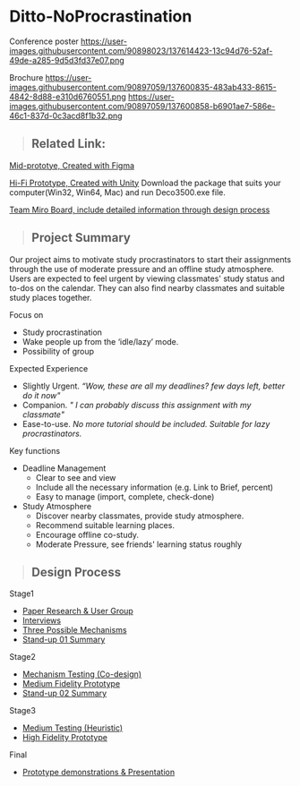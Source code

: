# Ditto-NoProcrastination

Conference poster 
https://user-images.githubusercontent.com/90898023/137614423-13c94d76-52af-49de-a285-9d5d3fd37e07.png

Brochure 
https://user-images.githubusercontent.com/90897059/137600835-483ab433-8615-4842-8d88-e310d6760551.png
https://user-images.githubusercontent.com/90897059/137600858-b6901ae7-586e-46c1-837d-0c3acd8f1b32.png

> ## Related Link: 
[Mid-prototye, Created with Figma](https://www.figma.com/proto/Iph8fYX678Rmap9Yoj3794/Untitled?page-id=0%3A1&node-id=5%3A364&viewport=241%2C48%2C0.16&scaling=min-zoom&starting-point-node-id=5%3A364&show-proto-sidebar=1)

[Hi-Fi Prototype, Created with Unity](https://github.com/rockieyu/Ditto-NoProcrastination/tree/main/DECO3500-DemoS)
Download the package that suits your computer(Win32, Win64, Mac) and run Deco3500.exe file.

[Team Miro Board, include detailed information through design process](https://miro.com/app/board/o9J_lz-e0oY=/?invite_link_id=605951082766) 

> ## Project Summary 
Our project aims to motivate study procrastinators to start their assignments through the use of moderate pressure and an offline study atmosphere. Users are expected to feel urgent by viewing classmates' study status and to-dos on the calendar. They can also find nearby classmates and suitable study places together. 

Focus on
- Study procrastination
- Wake people up from the ‘idle/lazy’ mode. 
- Possibility of group

Expected Experience 
- Slightly Urgent. _“Wow, these are all my deadlines? few days left, better do it now"_
- Companion.  _" I can probably discuss this assignment with my classmate"_
- Ease-to-use. _No more tutorial should be included. Suitable for lazy procrastinators._

Key functions
- Deadline Management
    - Clear to see and view 
    - Include all the necessary information (e.g. Link to Brief, percent)
    - Easy to manage (import, complete, check-done) 
- Study Atmosphere 
    - Discover nearby classmates, provide study atmosphere.
    - Recommend suitable learning places.
    - Encourage offline co-study.
    - Moderate Pressure, see friends' learning status roughly


> ## Design Process 
Stage1
* [Paper Research & User Group](https://github.com/rockieyu/Ditto-NoProcrastination/wiki/Paper-Research-&-User-Group)
* [Interviews](https://github.com/rockieyu/Ditto-NoProcrastination/wiki/Interviews)
* [Three Possible Mechanisms](https://github.com/rockieyu/Ditto-NoProcrastination/wiki/Three-Possible-Mechanisms)
* [Stand-up 01 Summary](https://github.com/rockieyu/Ditto-NoProcrastination/wiki/Stand-up-01-Summary)

Stage2
* [Mechanism Testing (Co-design)](https://github.com/rockieyu/Ditto-NoProcrastination/wiki/Mechanism-Testing-(Co-design))
* [Medium Fidelity Prototype](https://github.com/rockieyu/Ditto-NoProcrastination/wiki/Medium-Fidelity-Prototype)
* [Stand-up 02 Summary](https://github.com/rockieyu/Ditto-NoProcrastination/wiki/Stand-up-02-Summary)

Stage3
* [Medium Testing (Heuristic)](https://github.com/rockieyu/Ditto-NoProcrastination/wiki/Medium-Testing-(Heuristic))
* [High Fidelity Prototype](https://github.com/rockieyu/Ditto-NoProcrastination/wiki/High-Fidelity-Prototype)

Final
* [Prototype demonstrations & Presentation](https://github.com/rockieyu/Ditto-NoProcrastination/wiki/Prototype-Demonstrations-&-Presentation)
